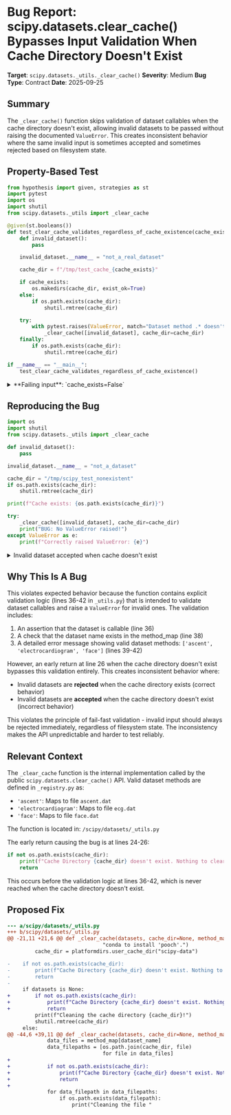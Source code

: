 # Bug Report: scipy.datasets.clear_cache() Bypasses Input Validation When Cache Directory Doesn't Exist

**Target**: `scipy.datasets._utils._clear_cache()`
**Severity**: Medium
**Bug Type**: Contract
**Date**: 2025-09-25

## Summary

The `_clear_cache()` function skips validation of dataset callables when the cache directory doesn't exist, allowing invalid datasets to be passed without raising the documented `ValueError`. This creates inconsistent behavior where the same invalid input is sometimes accepted and sometimes rejected based on filesystem state.

## Property-Based Test

```python
from hypothesis import given, strategies as st
import pytest
import os
import shutil
from scipy.datasets._utils import _clear_cache

@given(st.booleans())
def test_clear_cache_validates_regardless_of_cache_existence(cache_exists):
    def invalid_dataset():
        pass

    invalid_dataset.__name__ = "not_a_real_dataset"

    cache_dir = f"/tmp/test_cache_{cache_exists}"

    if cache_exists:
        os.makedirs(cache_dir, exist_ok=True)
    else:
        if os.path.exists(cache_dir):
            shutil.rmtree(cache_dir)

    try:
        with pytest.raises(ValueError, match="Dataset method .* doesn't exist"):
            _clear_cache([invalid_dataset], cache_dir=cache_dir)
    finally:
        if os.path.exists(cache_dir):
            shutil.rmtree(cache_dir)

if __name__ == "__main__":
    test_clear_cache_validates_regardless_of_cache_existence()
```

<details>

<summary>
**Failing input**: `cache_exists=False`
</summary>
```
Cache Directory /tmp/test_cache_False doesn't exist. Nothing to clear.
Cache Directory /tmp/test_cache_False doesn't exist. Nothing to clear.
Traceback (most recent call last):
  File "/home/npc/pbt/agentic-pbt/worker_/47/hypo.py", line 30, in <module>
    test_clear_cache_validates_regardless_of_cache_existence()
    ~~~~~~~~~~~~~~~~~~~~~~~~~~~~~~~~~~~~~~~~~~~~~~~~~~~~~~~~^^
  File "/home/npc/pbt/agentic-pbt/worker_/47/hypo.py", line 8, in test_clear_cache_validates_regardless_of_cache_existence
    def test_clear_cache_validates_regardless_of_cache_existence(cache_exists):
                   ^^^
  File "/home/npc/miniconda/lib/python3.13/site-packages/hypothesis/core.py", line 2124, in wrapped_test
    raise the_error_hypothesis_found
  File "/home/npc/pbt/agentic-pbt/worker_/47/hypo.py", line 23, in test_clear_cache_validates_regardless_of_cache_existence
    with pytest.raises(ValueError, match="Dataset method .* doesn't exist"):
         ~~~~~~~~~~~~~^^^^^^^^^^^^^^^^^^^^^^^^^^^^^^^^^^^^^^^^^^^^^^^^^^^^^
  File "/home/npc/miniconda/lib/python3.13/site-packages/_pytest/raises.py", line 712, in __exit__
    fail(f"DID NOT RAISE {self.expected_exceptions[0]!r}")
    ~~~~^^^^^^^^^^^^^^^^^^^^^^^^^^^^^^^^^^^^^^^^^^^^^^^^^^
  File "/home/npc/miniconda/lib/python3.13/site-packages/_pytest/outcomes.py", line 177, in fail
    raise Failed(msg=reason, pytrace=pytrace)
Failed: DID NOT RAISE <class 'ValueError'>
Falsifying example: test_clear_cache_validates_regardless_of_cache_existence(
    cache_exists=False,
)
```
</details>

## Reproducing the Bug

```python
import os
import shutil
from scipy.datasets._utils import _clear_cache

def invalid_dataset():
    pass

invalid_dataset.__name__ = "not_a_dataset"

cache_dir = "/tmp/scipy_test_nonexistent"
if os.path.exists(cache_dir):
    shutil.rmtree(cache_dir)

print(f"Cache exists: {os.path.exists(cache_dir)}")

try:
    _clear_cache([invalid_dataset], cache_dir=cache_dir)
    print("BUG: No ValueError raised!")
except ValueError as e:
    print(f"Correctly raised ValueError: {e}")
```

<details>

<summary>
Invalid dataset accepted when cache doesn't exist
</summary>
```
Cache exists: False
Cache Directory /tmp/scipy_test_nonexistent doesn't exist. Nothing to clear.
BUG: No ValueError raised!
```
</details>

## Why This Is A Bug

This violates expected behavior because the function contains explicit validation logic (lines 36-42 in `_utils.py`) that is intended to validate dataset callables and raise a `ValueError` for invalid ones. The validation includes:

1. An assertion that the dataset is callable (line 36)
2. A check that the dataset name exists in the method_map (line 38)
3. A detailed error message showing valid dataset methods: `['ascent', 'electrocardiogram', 'face']` (lines 39-42)

However, an early return at line 26 when the cache directory doesn't exist bypasses this validation entirely. This creates inconsistent behavior where:
- Invalid datasets are **rejected** when the cache directory exists (correct behavior)
- Invalid datasets are **accepted** when the cache directory doesn't exist (incorrect behavior)

This violates the principle of fail-fast validation - invalid input should always be rejected immediately, regardless of filesystem state. The inconsistency makes the API unpredictable and harder to test reliably.

## Relevant Context

The `_clear_cache` function is the internal implementation called by the public `scipy.datasets.clear_cache()` API. Valid dataset methods are defined in `_registry.py` as:
- `'ascent'`: Maps to file `ascent.dat`
- `'electrocardiogram'`: Maps to file `ecg.dat`
- `'face'`: Maps to file `face.dat`

The function is located in: `/scipy/datasets/_utils.py`

The early return causing the bug is at lines 24-26:
```python
if not os.path.exists(cache_dir):
    print(f"Cache Directory {cache_dir} doesn't exist. Nothing to clear.")
    return
```

This occurs before the validation logic at lines 36-42, which is never reached when the cache directory doesn't exist.

## Proposed Fix

```diff
--- a/scipy/datasets/_utils.py
+++ b/scipy/datasets/_utils.py
@@ -21,11 +21,6 @@ def _clear_cache(datasets, cache_dir=None, method_map=None):
                               "conda to install 'pooch'.")
         cache_dir = platformdirs.user_cache_dir("scipy-data")

-    if not os.path.exists(cache_dir):
-        print(f"Cache Directory {cache_dir} doesn't exist. Nothing to clear.")
-        return
-
     if datasets is None:
+        if not os.path.exists(cache_dir):
+            print(f"Cache Directory {cache_dir} doesn't exist. Nothing to clear.")
+            return
         print(f"Cleaning the cache directory {cache_dir}!")
         shutil.rmtree(cache_dir)
     else:
@@ -44,6 +39,11 @@ def _clear_cache(datasets, cache_dir=None, method_map=None):
             data_files = method_map[dataset_name]
             data_filepaths = [os.path.join(cache_dir, file)
                               for file in data_files]
+
+            if not os.path.exists(cache_dir):
+                print(f"Cache Directory {cache_dir} doesn't exist. Nothing to clear.")
+                return
+
             for data_filepath in data_filepaths:
                 if os.path.exists(data_filepath):
                     print("Cleaning the file "
```
